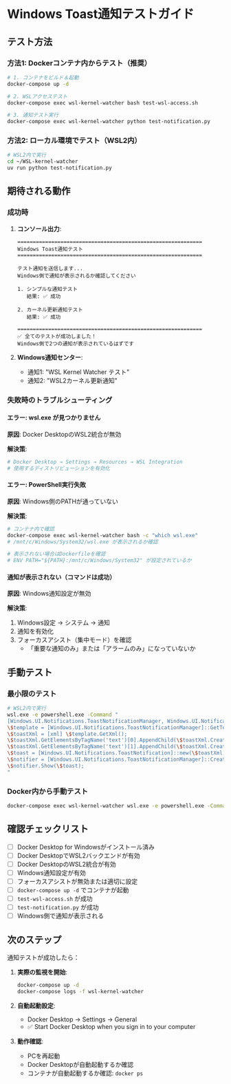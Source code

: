 # Windows Toast通知テストガイド

## テスト方法

### 方法1: Dockerコンテナ内からテスト（推奨）

```bash
# 1. コンテナをビルド＆起動
docker-compose up -d

# 2. WSLアクセステスト
docker-compose exec wsl-kernel-watcher bash test-wsl-access.sh

# 3. 通知テスト実行
docker-compose exec wsl-kernel-watcher python test-notification.py
```

### 方法2: ローカル環境でテスト（WSL2内）

```bash
# WSL2内で実行
cd ~/WSL-kernel-watcher
uv run python test-notification.py
```

## 期待される動作

### 成功時

1. **コンソール出力**:
   ```
   ============================================================
   Windows Toast通知テスト
   ============================================================

   テスト通知を送信します...
   Windows側で通知が表示されるか確認してください

   1. シンプルな通知テスト
      結果: ✅ 成功

   2. カーネル更新通知テスト
      結果: ✅ 成功

   ============================================================
   ✅ 全てのテストが成功しました！
   Windows側で2つの通知が表示されているはずです
   ```

2. **Windows通知センター**:
   - 通知1: "WSL Kernel Watcher テスト"
   - 通知2: "WSL2カーネル更新通知"

### 失敗時のトラブルシューティング

#### エラー: wsl.exe が見つかりません

**原因**: Docker DesktopのWSL2統合が無効

**解決策**:
```bash
# Docker Desktop → Settings → Resources → WSL Integration
# 使用するディストリビューションを有効化
```

#### エラー: PowerShell実行失敗

**原因**: Windows側のPATHが通っていない

**解決策**:
```bash
# コンテナ内で確認
docker-compose exec wsl-kernel-watcher bash -c "which wsl.exe"
# /mnt/c/Windows/System32/wsl.exe が表示されるか確認

# 表示されない場合はDockerfileを確認
# ENV PATH="${PATH}:/mnt/c/Windows/System32" が設定されているか
```

#### 通知が表示されない（コマンドは成功）

**原因**: Windows通知設定が無効

**解決策**:
1. Windows設定 → システム → 通知
2. 通知を有効化
3. フォーカスアシスト（集中モード）を確認
   - 「重要な通知のみ」または「アラームのみ」になっていないか

## 手動テスト

### 最小限のテスト

```bash
# WSL2内で実行
wsl.exe -e powershell.exe -Command "
[Windows.UI.Notifications.ToastNotificationManager, Windows.UI.Notifications, ContentType = WindowsRuntime] | Out-Null;
\$template = [Windows.UI.Notifications.ToastNotificationManager]::GetTemplateContent([Windows.UI.Notifications.ToastTemplateType]::ToastText02);
\$toastXml = [xml] \$template.GetXml();
\$toastXml.GetElementsByTagName('text')[0].AppendChild(\$toastXml.CreateTextNode('Test Title')) | Out-Null;
\$toastXml.GetElementsByTagName('text')[1].AppendChild(\$toastXml.CreateTextNode('Test Message')) | Out-Null;
\$toast = [Windows.UI.Notifications.ToastNotification]::new(\$toastXml);
\$notifier = [Windows.UI.Notifications.ToastNotificationManager]::CreateToastNotifier('WSL.KernelWatcher');
\$notifier.Show(\$toast);
"
```

### Docker内から手動テスト

```bash
docker-compose exec wsl-kernel-watcher wsl.exe -e powershell.exe -Command "Write-Host 'Docker -> WSL -> Windows Test OK'"
```

## 確認チェックリスト

- [ ] Docker Desktop for Windowsがインストール済み
- [ ] Docker DesktopでWSL2バックエンドが有効
- [ ] Docker DesktopのWSL2統合が有効
- [ ] Windows通知設定が有効
- [ ] フォーカスアシストが無効または適切に設定
- [ ] `docker-compose up -d` でコンテナが起動
- [ ] `test-wsl-access.sh` が成功
- [ ] `test-notification.py` が成功
- [ ] Windows側で通知が表示される

## 次のステップ

通知テストが成功したら：

1. **実際の監視を開始**:
   ```bash
   docker-compose up -d
   docker-compose logs -f wsl-kernel-watcher
   ```

2. **自動起動設定**:
   - Docker Desktop → Settings → General
   - ✅ Start Docker Desktop when you sign in to your computer

3. **動作確認**:
   - PCを再起動
   - Docker Desktopが自動起動するか確認
   - コンテナが自動起動するか確認: `docker ps`